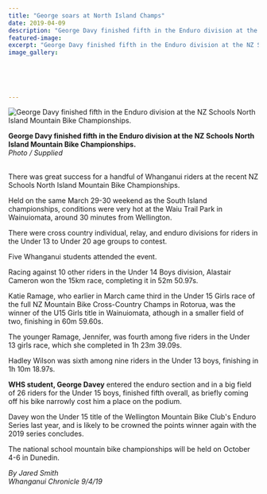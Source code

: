 ```yaml
---
title: "George soars at North Island Champs"
date: 2019-04-09
description: "George Davy finished fifth in the Enduro division at the NZ Schools North Island Mountain Bike Champs..."
featured-image: 
excerpt: "George Davy finished fifth in the Enduro division at the NZ Schools North Island Mountain Bike Championships."
image_gallery:
    
    
    
    
    
---
```


<p><img src="https://www.nzherald.co.nz/resizer/asCmWsXKqvyLIYgTrQC9PGmSmMo=/620x349/smart/filters:quality(70)/arc-anglerfish-syd-prod-nzme.s3.amazonaws.com/public/SOIMKDJMBBFF3CIIAZWW7JZQOQ.jpg" alt="George Davy finished fifth in the Enduro division at the NZ Schools North Island Mountain Bike Championships." /></p>
<p><strong>George Davy finished fifth in the Enduro division at the NZ Schools North Island Mountain Bike Championships.</strong><br /><em>Photo / Supplied</em></p>
<p class="element element-paragraph"><br />There was great success for a handful of Whanganui riders at the recent NZ Schools North Island Mountain Bike Championships.</p>
<p class="element element-paragraph">Held on the same March 29-30 weekend as the South Island championships, conditions were very hot at the Waiu Trail Park in Wainuiomata, around 30 minutes from Wellington.</p>
<p class="element element-paragraph">There were cross country individual, relay, and enduro divisions for riders in the Under 13 to Under 20 age groups to contest.</p>
<p class="element element-paragraph">Five Whanganui students attended the event.</p>
<p class="element element-paragraph">Racing against 10 other riders in the Under 14 Boys division, Alastair Cameron won the 15km race, completing it in 52m 50.97s.</p>
<p class="element element-paragraph">Katie Ramage, who earlier in March came third in the Under 15 Girls race of the full NZ Mountain Bike Cross-Country Champs in Rotorua, was the winner of the U15 Girls title in Wainuiomata, athough in a smaller field of two, finishing in 60m 59.60s.</p>
<p class="element element-paragraph">The younger Ramage, Jennifer, was fourth among five riders in the Under 13 girls race, which she completed in 1h 23m 39.09s.</p>
<p class="element element-paragraph">Hadley Wilson was sixth among nine riders in the Under 13 boys, finishing in 1h 10m 18.97s.</p>
<p class="element element-paragraph"><strong>WHS student, George Davey</strong> entered the enduro section and in a big field of 26 riders for the Under 15 boys, finished fifth overall, as briefly coming off his bike narrowly cost him a place on the podium.</p>
<p class="element element-paragraph">Davey won the Under 15 title of the Wellington Mountain Bike Club's Enduro Series last year, and is likely to be crowned the points winner again with the 2019 series concludes.</p>
<p class="element element-paragraph">The national school mountain bike championships will be held on October 4-6 in Dunedin.</p>
<p><em>By Jared Smith<br />Whanganui Chronicle 9/4/19</em></p>

